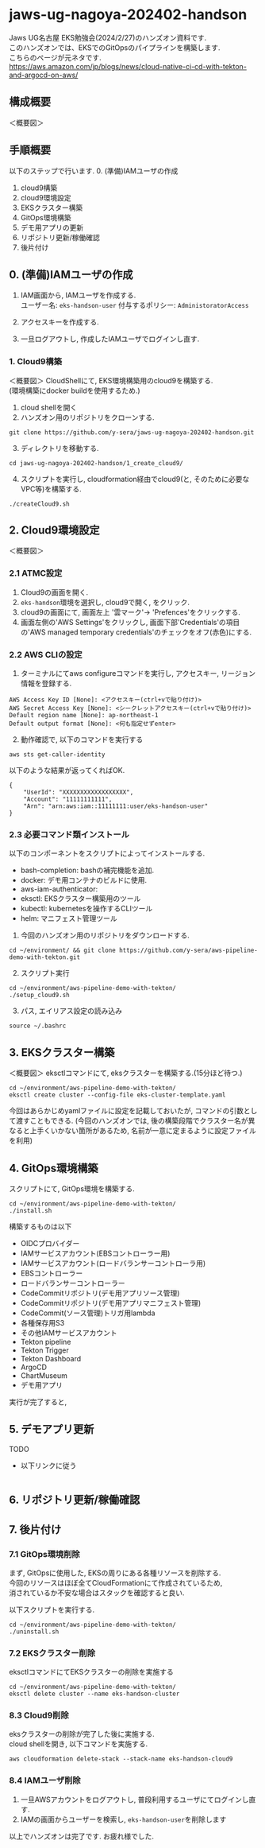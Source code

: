 # jaws-ug-nagoya-202402-handson
Jaws UG名古屋 EKS勉強会(2024/2/27)のハンズオン資料です.  
このハンズオンでは、EKSでのGitOpsのパイプラインを構築します.  
こちらのページが元ネタです.  
https://aws.amazon.com/jp/blogs/news/cloud-native-ci-cd-with-tekton-and-argocd-on-aws/

## 構成概要
＜概要図＞

## 手順概要
以下のステップで行います.
0. (準備)IAMユーザの作成
1. cloud9構築
2. cloud9環境設定
3. EKSクラスター構築
4. GitOps環境構築
5. デモ用アプリの更新 
6. リポジトリ更新/稼働確認
7. 後片付け



## 0. (準備)IAMユーザの作成
1. IAM画面から, IAMユーザを作成する.  
  ユーザー名: `eks-handson-user`
  付与するポリシー: `AdministoratorAccess`

2. アクセスキーを作成する.

3. 一旦ログアウトし, 作成したIAMユーザでログインし直す.

### 1. Cloud9構築
＜概要図＞
CloudShellにて, EKS環境構築用のcloud9を構築する.  
(環境構築にdocker buildを使用するため.)

1. cloud shellを開く
2. ハンズオン用のリポジトリをクローンする.
```
git clone https://github.com/y-sera/jaws-ug-nagoya-202402-handson.git
```
3. ディレクトリを移動する.
```
cd jaws-ug-nagoya-202402-handson/1_create_cloud9/
```
4. スクリプトを実行し, cloudformation経由でcloud9(と, そのために必要なVPC等)を構築する.
```
./createCloud9.sh
```

## 2. Cloud9環境設定
＜概要図＞
### 2.1 ATMC設定
1. Cloud9の画面を開く.
2. `eks-handson`環境を選択し, cloud9で開く, をクリック.
3. cloud9の画面にて, 画面左上 '雲マーク'-> 'Prefences'をクリックする.
4. 画面左側の'AWS Settings'をクリックし, 画面下部'Credentials'の項目の'AWS managed temporary credentials'のチェックをオフ(赤色)にする.

### 2.2 AWS CLIの設定
1. ターミナルにてaws configureコマンドを実行し, アクセスキー, リージョン情報を登録する.
```
AWS Access Key ID [None]: <アクセスキー(ctrl+vで貼り付け)>
AWS Secret Access Key [None]: <シークレットアクセスキー(ctrl+vで貼り付け)>
Default region name [None]: ap-northeast-1
Default output format [None]: <何も指定せずenter> 
```

2. 動作確認で, 以下のコマンドを実行する
```
aws sts get-caller-identity
```

以下のような結果が返ってくればOK.
```
{
    "UserId": "XXXXXXXXXXXXXXXXXX",
    "Account": "11111111111",
    "Arn": "arn:aws:iam::11111111:user/eks-handson-user"
}
```

### 2.3 必要コマンド類インストール
以下のコンポーネントをスクリプトによってインストールする.
- bash-completion: bashの補完機能を追加.
- docker: デモ用コンテナのビルドに使用.
- aws-iam-authenticator: 
- eksctl: EKSクラスター構築用のツール
- kubectl: kubernetesを操作するCLIツール
- helm: マニフェスト管理ツール


1. 今回のハンズオン用のリポジトリをダウンロードする.
```
cd ~/environment/ && git clone https://github.com/y-sera/aws-pipeline-demo-with-tekton.git
```

2. スクリプト実行
```
cd ~/environment/aws-pipeline-demo-with-tekton/
./setup_cloud9.sh
```
3. パス, エイリアス設定の読み込み
```
source ~/.bashrc
```

## 3. EKSクラスター構築
＜概要図＞
eksctlコマンドにて, eksクラスターを構築する.(15分ほど待つ.)
```
cd ~/environment/aws-pipeline-demo-with-tekton/
eksctl create cluster --config-file eks-cluster-template.yaml
```
今回はあらかじめyamlファイルに設定を記載しておいたが, コマンドの引数として渡すこともできる.
(今回のハンズオンでは, 後の構築段階でクラスター名が異なると上手くいかない箇所があるため, 
名前が一意に定まるように設定ファイルを利用)


## 4. GitOps環境構築
スクリプトにて, GitOps環境を構築する.
```
cd ~/environment/aws-pipeline-demo-with-tekton/
./install.sh
```
構築するものは以下
- OIDCプロバイダー
- IAMサービスアカウント(EBSコントローラー用)
- IAMサービスアカウント(ロードバランサーコントローラ用)
- EBSコントローラー
- ロードバランサーコントローラー
- CodeCommitリポジトリ(デモ用アプリソース管理)
- CodeCommitリポジトリ(デモ用アプリマニフェスト管理)
- CodeCommit(ソース管理)トリガ用lambda
- 各種保存用S3
- その他IAMサービスアカウント
- Tekton pipeline
- Tekton Trigger
- Tekton Dashboard
- ArgoCD
- ChartMuseum
- デモ用アプリ

実行が完了すると, 

## 5. デモアプリ更新
TODO
- 以下リンクに従う

```
```

## 6. リポジトリ更新/稼働確認


## 7. 後片付け
### 7.1 GitOps環境削除
まず, GitOpsに使用した, EKSの周りにある各種リソースを削除する.  
今回のリソースはほぼ全てCloudFormationにて作成されているため,  
消されているか不安な場合はスタックを確認すると良い.
  
以下スクリプトを実行する.
```
cd ~/environment/aws-pipeline-demo-with-tekton/
./uninstall.sh
```
### 7.2 EKSクラスター削除
eksctlコマンドにてEKSクラスターの削除を実施する
```
cd ~/environment/aws-pipeline-demo-with-tekton/
eksctl delete cluster --name eks-handson-cluster
```

### 8.3 Cloud9削除
eksクラスターの削除が完了した後に実施する.  
cloud shellを開き, 以下コマンドを実施する.
```
aws cloudformation delete-stack --stack-name eks-handson-cloud9
```

### 8.4 IAMユーザ削除
1. 一旦AWSアカウントをログアウトし, 普段利用するユーザにてログインし直す.
2. IAMの画面からユーザーを検索し, `eks-handson-user`を削除します
  
以上でハンズオンは完了です. お疲れ様でした.
